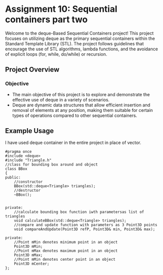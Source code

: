 # Assignment 10: Sequential containers part two
Welcome to the deque-Based Sequential Containers project! This project focuses on utilizing deque as the primary sequential containers within the Standard Template Library (STL). The project follows guidelines that encourage the use of STL algorithms, lambda functions, and the avoidance of explicit loops (for, while, do/while) or recursion.

## Project Overview
### Objective
* The main objective of this project is to explore and demonstrate the effective use of deque in a variety of scenarios. 
* Deque are dynamic data structures that allow efficient insertion and removal of elements at any position, making them suitable for certain types of operations compared to other sequential containers.

## Example Usage
I have used deque container in the entire project in place of vector.
```
#pragma once
#include <deque>
#include "Triangle.h"
//class for bounding box around and object
class BBox
{
public:
    //constructor
    BBox(std::deque<Triangle> triangles);
    //destructor
    ~BBox();


private:
    //calculate bounding box function iwth parametersas list of triangles
    void calculateBBox(std::deque<Triangle> triangles);
    //compare and update function with parameters as 3 Point3D points
    void compareAndUpdate(Point3D refP, Point3D& min, Point3D& max);

private:
    //Point mMin denotes minimum point in an object 
    Point3D mMin;
    //Point mMax denotes maximum point in an object 
    Point3D mMax;
    //Point mMin denotes center point in an object 
    Point3D mCenter;
};
```

